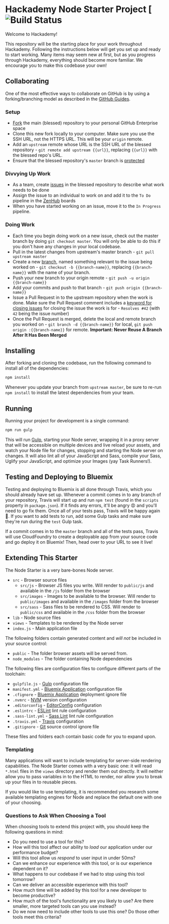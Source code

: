 # Hackademy Node Starter Project [![Build Status](https://travis.ibm.com/hackademy-live/ha15--djwatson.svg?token=xukZzZdyHr3ssbkMSwSf&branch=master)

Welcome to Hackademy!

This repository will be the starting place for your work throughout Hackademy. Following the instructions below will get you set up and ready to start working. Many items may seem new at first, but as you progress through Hackademy, everything should become more familiar. We encourage you to make this codebase your own!

## Collaborating

One of the most effective ways to collaborate on GitHub is by using a forking/branching model as described in the [GitHub Guides](https://guides.github.com/).

### Setup

* [Fork](https://guides.github.com/activities/forking/) the main (blessed) repository to your personal GitHub Enterprise space
* Clone this new fork locally to your computer. Make sure you use the SSH URL, not the HTTPS URL. This will be your `origin` remote.
* Add an `upstream` remote whose URL is the SSH URL of the blessed repository - `git remote add upstream {{url}}`, replacing `{{url}}` with the blessed repo's URL.
* Ensure that the blessed repository's `master` branch is [protected](https://help.github.com/articles/about-protected-branches/)

### Divvying Up Work

* As a team, create [issues](https://guides.github.com/features/issues/) in the blessed repository to describe what work needs to be done
* Assign the issue to an individual to work on and add it to the `To Do` pipeline in the [ZenHub](ibm.biz/zenhub-install) boards
* When you have started working on an issue, move it to the `In Progress` pipeline.

### Doing Work

* Each time you begin doing work on a new issue, check out the master branch by doing `git checkout master`. You will only be able to do this if you don't have any changes in your local codebase.
* Pull in the latest changes from upstream's master branch - `git pull upstream master`
* Create a new [branch](https://guides.github.com/introduction/flow/), named something relevant to the issue being worked on - `git checkout -b {{branch-name}}`, replacing `{{branch-name}}` with the name of your branch.
* Push your new branch to your origin remote - `git push -u origin {{branch-name}}`
* Add your commits and push to that branch - `git push origin {{branch-name}}`
* Issue a Pull Request in to the upstream repository when the work is done. Make sure the Pull Request comment includes a [keyword for closing issues](https://help.github.com/articles/closing-issues-via-commit-messages/) for closing the issue the work is for - `Resolves #42` (with `42` being the issue number)
* Once the Pull Request is merged, delete the local and remote branch you worked on - `git branch -d {{branch-name}}` for local, `git push origin :{{branch-name}}` for remote. **Important: Never Reuse A Branch After It Has Been Merged**

## Installing

After forking and cloning the codebase, run the following command to install all of the dependencies:

```bash
npm install
```

Whenever you update your branch from `upstream master`, be sure to re-run `npm install` to install the latest dependencies from your team.

## Running

Running your project for development is a single command:

```bash
npm run gulp
```

This will run [Gulp](http://gulpjs.com/), starting your Node server, wrapping it in a proxy server that will be accessible on multiple devices and live reload your assets, and watch your Node file for changes, stopping and starting the Node server on changes. It will also lint all of your JavaScript and Sass, compile your Sass, Uglify your JavaScript, and optimize your Images (yay Task Runners!).

## Testing and Deploying to Bluemix

Testing and deploying to Bluemix is all done through Travis, which you should already have set up. Whenever a commit comes in to any branch of your repository, Travis will start up and run `npm test` (found in the `scripts` property in `package.json`). If it finds any errors, it'll be angry :rage: and you'll need to go fix them. Once all of your tests pass, Travis will be happy again :green_heart:. If you want to add tests to run, add some Gulp tasks and make sure they're run during the `test` Gulp task.

If a commit comes in to the `master` branch and all of the tests pass, Travis will use CloudFoundry to create a deployable app from your source code and go deploy it on Bluemix! Then, head over to your URL to see it live!

## Extending This Starter

The Node Starter is a very bare-bones Node server.

* `src` - Browser source files
  * `src/js` - Browser JS files you write. Will render to `public/js` and available in the `/js` folder from the browser
  * `src/images` - Images to be available to the browser. Will render to `public/images` and available in the `/images` folder from the browser
  * `src/sass` - Sass files to be rendered to CSS. Will render to `public/css` and available in the `/css` folder from the browser
* `lib` - Node source files
* `views` - Templates to be rendered by the Node server
* `index.js` - Main application file

The following folders contain generated content and _will not_ be included in your source control:

* `public` - The folder browser assets will be served from.
* `node_modules` - The folder containing Node dependencies

The following files are configuration files to configure different parts of the toolchain:

* `gulpfile.js` - [Gulp](http://gulpjs.com/) configuration file
* `manifest.yml` - [Bluemix Application](https://docs.cloudfoundry.org/devguide/deploy-apps/manifest.html) configuration file
* `.cfignore` - [Bluemix Application](https://docs.cloudfoundry.org/devguide/deploy-apps/prepare-to-deploy.html) deployment ignore file
* `.nvmrc` - [NVM](https://github.com/creationix/nvm) version configuration
* `.editorconfig` - [EditorConfig](http://editorconfig.org/) configuration
* `.eslintrc` - [ESLint](http://eslint.org/) lint rule configuration
* `.sass-lint.yml` - [Sass Lint](https://github.com/sasstools/sass-lint) lint rule configuration
* `.travis.yml` - [Travis](https://docs.travis-ci.com/user/customizing-the-build/) configuration
* `.gitignore` - [Git](https://git-scm.com/docs/gitignore) source control ignore file

These files and folders each contain basic code for you to expand upon.

### Templating

Many applications will want to include templating for server-side rendering capabilities. The Node Starter comes with a very basic one: it will read `*.html` files in the `views` directory and render them out directly. It will neither allow you to pass variables in to the HTML to render, nor allow you to break up your files in to reusable pieces.

If you would like to use templating, it is recommended you research some available templating engines for Node and replace the default one with one of your choosing.

### Questions to Ask When Choosing a Tool

When choosing tools to extend this project with, you should keep the following questions in mind:

* Do you need to use a tool for this?
* How will this tool affect our ability to _load_ our application under our performance budget?
* Will this tool allow us _respond_ to user input in under 50ms?
* Can we enhance our experience with this tool, or is our experience dependent on it?
* What happens to our codebase if we had to stop using this tool tomorrow?
* Can we deliver an accessible experience with this tool?
* How much time will be added by this tool for a new developer to become productive?
* How much of the tool's functionality are you likely to use? Are there smaller, more targeted tools can you use instead?
* Do we now need to include other tools to use this one? Do those other tools meet this criteria?
